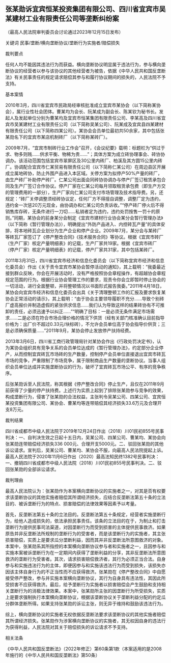 ## 张某勋诉宜宾恒某投资集团有限公司、四川省宜宾市吴某建材工业有限责任公司等垄断纠纷案

（最高人民法院审判委员会讨论通过2023年12月15日发布）



关键词 民事/垄断/横向垄断协议/垄断行为实施者/赔偿损失

裁判要点

任何人均不能因其违法行为而获益。横向垄断协议明显属于违法行为，参与横向垄断协议的经营者以参与该协议的其他经营者为被告，依据《中华人民共和国反垄断法》有关民事责任的规定请求赔偿其参与和履行协议期间的损失的，人民法院不予支持。

基本案情

2010年3月，四川省宜宾市民政局经审核批准成立宜宾市某协会（以下简称某协会），属行业性社会团体。曹某均为会长、阮某成为副会长、陈某钦为秘书长。发起人及发起单位分别为曹某均及宜宾市恒某集团有限责任公司、李某高及四川省宜宾市吴某建材工业有限责任公司（以下简称吴某公司）、阮某成及宜宾县四某建材有限责任公司（以下简称四某公司）。某协会会员单位最初共50余家，其中包括张某勋名下的宜宾市某店机制砖厂（以下简称某砖厂）。

2009年7月，“宜宾市制砖行业工作会”召开，《会议纪要》载明：标题栏为“供过于求、物多则贱……供求平衡、物稀为贵……”；具体方案为成立砖协理事会、砖协协调办。该活动范围包括宜宾市翠屏区及30公里内砖厂、柏溪及其方圆15公里内砖厂。协调配合宜宾市仁某贸易有限责任公司（以下简称仁某公司）在周边县区开展成立属地砖协，防止外围产品进入本区域。关停方案为拟停产50%产量的砖厂，由生产砖厂补助停产砖厂。仁某公司出面会同砖协协调办与停产厂签订租赁承包合同及生产厂签订合作协议。停产厂家在仁某公司每月领取租赁承包费（即生产方交的管理费用的一部分），生产厂家向仁某公司支付市场管理及技术指导费。另，还规定：“砖厂关停调整须经砖协议定，任何厂方不得擅自调整，调整厂定为违约，违约金一次惩20万元现金，由协调办和仁某公司负责诉收。”“停产砖厂停火后不得销售库存砖，无条件进行一刀切……私销者定为违约，违约处罚按售一罚十的原则。”同期，某协会的前身某分会制定《宜宾市建材行业协会某分会暂行管理办法》（以下简称《暂行管理办法》），明确提出“外防产品进入、内控砖瓦产量”的具体安排，将本地砖瓦企业划分为生产企业和停产企业。2009年7月，某分会与某砖厂等砖瓦厂家签订了《停产整改合同》《技术服务合同》等协议。根据《宜宾市砖厂（生产厂家）核定产量明细表》的记载，生产厂家共19家。根据《宜宾市砖厂（停产厂家）核定产量明细表》的记载，停产厂家共31家，其中包括某砖厂。

2011年3月31日，四川省宜宾市经济和信息化委员会（以下简称宜宾市经济和信息化委员会）作出《关于责令宜宾市某协会暂停活动的通知》，其上载明：“我委最近接到群众反映，你会在开展活动时，没有严格按照协会章程操作，有超越协会章程规定范围的行为。根据行业协会管理工作的要求，现责令你会立即暂时停止协会的一切活动，进行全面整顿，并将整顿情况以书面形式报告我委。”2011年4月18日，某协会向宜宾市经济和信息化委员会出具《关于清理整顿工作的汇报及要求恢复某协会正常活动的请示》，其上载明：“由于协会主要领导履职不充分……导致个别砖厂虚高报价并制造虚假的紧张供求信息……我们认为导致这样的结果砖协有不可推卸的责任，必须迅速予以纠正……”“明确了目标：一是必须无条件满足市场需求……二是必须在符合市场合理价格的情况下供货（经有关部门核准确认目前指导价格为：出厂价不超过0.33元/块标砖），不允许会员单位高于协会指导价供货；三是必须确保质量……”2011年9月，某协会停止发放停产扶持经费。

2013年3月6日，四川省工商行政管理局针对某协会作出《行政处罚决定书》，认为某协会组织具有竞争关系的会员单位达成的《暂行管理办法》，约定部分企业停产，从而控制宜宾砖瓦市场砖的生产数量，控制停产会员单位直接退出宜宾市砖瓦市场的竞争，严重限制了市场竞争，属于限制商品生产数量的垄断协议。当事人组织会员单位达成并实施垄断协议的行为，破坏了宜宾砖瓦市场公平、有序的竞争秩序。

后张某勋诉至人民法院，称其根据《停产整改合同》停止生产，且仅在2011年9月前获得了少量的停产扶持费。上述行为实质上起到了排除张某勋参与竞争的效果，构成垄断行为，侵害了张某勋的合法权益，主张判令吴某公司、四某公司、宜宾恒某投资集团有限公司、某协会、曹某均等连带赔偿其经济损失33.6万元及合理开支8万元。

裁判结果

四川省成都市中级人民法院于2019年12月24日作出（2018）川01民初855号民事判决：一、自判决生效之日起十五日内，吴某公司、四某公司、曹某均、某协会向张某勋连带赔偿经济损失336 000元、合理开支5000元。二、驳回张某勋的其他诉讼请求。宣判后，吴某公司、曹某均、某协会不服，向最高人民法院提起上诉。最高人民法院于2020年11月6日作出（2020）最高法知民终1382号民事判决：一、撤销四川省成都市中级人民法院（2018）川01民初855号民事判决。二、驳回张某勋的全部诉讼请求。

裁判理由

最高人民法院认为：张某勋作为本案横向垄断协议的实施者之一，对其是否有权要求该垄断协议的其他实施者赔偿其所谓经济损失，应结合反垄断法第五十条的立法目的、被诉垄断行为的特点、损害赔偿的法律效果等因素予以考量。

首先，反垄断法第五十条的立法目的。反垄断法第五十条规定，经营者实施垄断行为，给他人造成损失的，依法承担民事责任。该条的立法目的在于，为制止和打击垄断行为提供民事司法渠道，对因垄断行为而受到损害的主体提供民事救济。如果原告并非反垄断法所规制的垄断行为的受害者，而是该垄断行为的实施者，其主张损害赔偿，实质上是要求瓜分垄断利益，因而其并非反垄断法所意图救济的对象。本案中，张某勋系其所指控的本案横向垄断协议参与者和实施者之一，且因参与和实施本案被诉垄断行为在一定期间内获得了垄断利益的分享，其非反垄断法所意图救济的垄断行为受害者。其次，请求损害赔偿救济者，其行为必须正当合法。自身参与和实施违法行为的主体，即便因参与和实施该违法行为而受到损失，该损失亦因该主体自身行为的不正当性而不应获得救济。张某勋在《停产整改合同》中自愿接受停产整改，参与并实施本案横向垄断协议，其行为自身具有违法性，其因此所受损害不应获得救济。最后，给予垄断行为实施者以损害赔偿会产生鼓励和支持相关垄断行为的消极法律效果。本案中，张某勋所主张的因垄断行为所受损失，实质上是要求强制执行本案横向垄断协议，根据该垄断协议关于垄断利益分配的约定瓜分群体垄断所得。如果支持张某勋的诉讼主张，则无异于维持和鼓励该违法行为。

综上，横向垄断协议的实施者无权依据反垄断法要求该垄断协议的其他实施者赔偿其所谓经济损失。张某勋作为涉案横向垄断协议的实施者，其无权因自身的违法行为获得利益，人民法院对其关于赔偿损失的诉讼请求不予支持。

相关法条

《中华人民共和国反垄断法》（2022年修正）第60条第1款（本案适用的是2008年施行的《中华人民共和国反垄断法》第50条）




